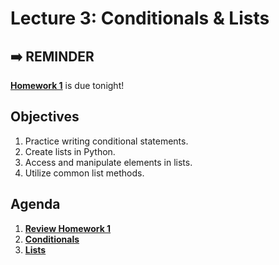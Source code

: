 <!---
{"next":"Lectures_class2/Lecture4.md","title":"Lists, Tuples, & Sets - 5/28"}
-->

# Lecture 3: Conditionals & Lists

## ➡️ REMINDER
**[Homework 1](../Homework/hwk1.md)** is due tonight!

## Objectives

1. Practice writing conditional statements.
2. Create lists in Python.
3. Access and manipulate elements in lists.
4. Utilize common list methods.

## Agenda

1. **[Review Homework 1](../Homework/hwk1.md)**
2. **[Conditionals](https://colab.research.google.com/drive/167SK5A_nLNUKDF-GbHHITS6ztdnKEUT-#scrollTo=QzlIvEGDoOFC)**
3. **[Lists](../Topics/nb/lists.ipynb)**




